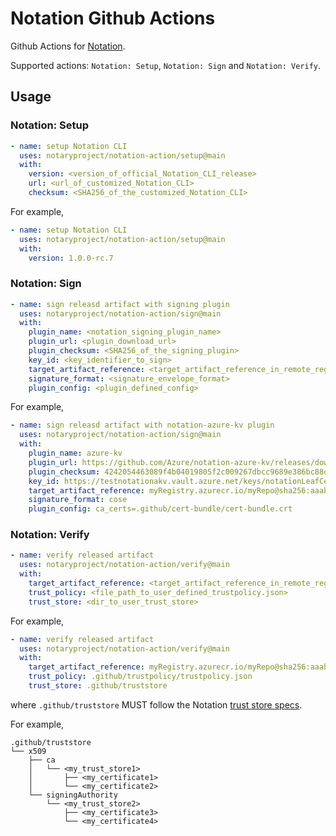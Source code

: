 # Notation Github Actions
Github Actions for [Notation](https://notaryproject.dev/).

Supported actions: `Notation: Setup`, `Notation: Sign` and `Notation: Verify`.

## Usage
### Notation: Setup
```yaml
- name: setup Notation CLI
  uses: notaryproject/notation-action/setup@main
  with:
    version: <version_of_official_Notation_CLI_release>
    url: <url_of_customized_Notation_CLI>
    checksum: <SHA256_of_the_customized_Notation_CLI>
```
For example,
```yaml
- name: setup Notation CLI
  uses: notaryproject/notation-action/setup@main
  with:
    version: 1.0.0-rc.7
```

### Notation: Sign
```yaml
- name: sign releasd artifact with signing plugin
  uses: notaryproject/notation-action/sign@main
  with:
    plugin_name: <notation_signing_plugin_name>
    plugin_url: <plugin_download_url>
    plugin_checksum: <SHA256_of_the_signing_plugin>
    key_id: <key_identifier_to_sign>
    target_artifact_reference: <target_artifact_reference_in_remote_registry>
    signature_format: <signature_envelope_format>
    plugin_config: <plugin_defined_config>
```
For example,
```yaml
- name: sign releasd artifact with notation-azure-kv plugin
  uses: notaryproject/notation-action/sign@main
  with:
    plugin_name: azure-kv
    plugin_url: https://github.com/Azure/notation-azure-kv/releases/download/v1.0.0-rc.2/notation-azure-kv_1.0.0-rc.2_linux_amd64.tar.gz
    plugin_checksum: 4242054463089f4b04019805f2c009267dbcc9689e386bc88d3c4fc4E095e52c
    key_id: https://testnotationakv.vault.azure.net/keys/notationLeafCert/c585b8ad8fc542b28e41e555d9b3a1fd
    target_artifact_reference: myRegistry.azurecr.io/myRepo@sha256:aaabbb
    signature_format: cose
    plugin_config: ca_certs=.github/cert-bundle/cert-bundle.crt
```
### Notation: Verify
```yaml
- name: verify released artifact
  uses: notaryproject/notation-action/verify@main
  with:
    target_artifact_reference: <target_artifact_reference_in_remote_registry>
    trust_policy: <file_path_to_user_defined_trustpolicy.json>
    trust_store: <dir_to_user_trust_store>
```
For example,
```yaml
- name: verify released artifact
  uses: notaryproject/notation-action/verify@main
  with:
    target_artifact_reference: myRegistry.azurecr.io/myRepo@sha256:aaabbb
    trust_policy: .github/trustpolicy/trustpolicy.json
    trust_store: .github/truststore
```
where `.github/truststore` MUST follow the Notation [trust store specs](https://github.com/notaryproject/notaryproject/blob/main/specs/trust-store-trust-policy.md#trust-store).

For example,
```
.github/truststore
└── x509
    ├── ca
    │   └── <my_trust_store1>
    │       ├── <my_certificate1>
    │       └── <my_certificate2>
    └── signingAuthority
        └── <my_trust_store2>
            ├── <my_certificate3>
            └── <my_certificate4>